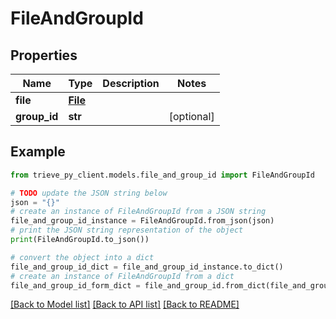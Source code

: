 # FileAndGroupId


## Properties

Name | Type | Description | Notes
------------ | ------------- | ------------- | -------------
**file** | [**File**](File.md) |  | 
**group_id** | **str** |  | [optional] 

## Example

```python
from trieve_py_client.models.file_and_group_id import FileAndGroupId

# TODO update the JSON string below
json = "{}"
# create an instance of FileAndGroupId from a JSON string
file_and_group_id_instance = FileAndGroupId.from_json(json)
# print the JSON string representation of the object
print(FileAndGroupId.to_json())

# convert the object into a dict
file_and_group_id_dict = file_and_group_id_instance.to_dict()
# create an instance of FileAndGroupId from a dict
file_and_group_id_form_dict = file_and_group_id.from_dict(file_and_group_id_dict)
```
[[Back to Model list]](../README.md#documentation-for-models) [[Back to API list]](../README.md#documentation-for-api-endpoints) [[Back to README]](../README.md)


